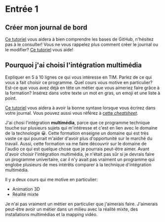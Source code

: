 # Entrée 1
## Créer mon journal de bord
[Ce tutoriel](https://guides.github.com/activities/hello-world/) vous aidera à bien comprendre les bases de GitHub, n'hésitez pas à le consulter!
Vous ne vous rappelez plus comment créer le journal ou le modifier? [Ce tutoriel](https://youtu.be/lX3bpuLK_Sg) vous aide! 

## Pourquoi j'ai choisi l'intégration multimédia
Expliquer en 5 à 10 lignes ce qui vous intéresse en TIM. Parlez de ce qui vous a fait choisir ce programme. Quel cours vous motive en particulier? Est-ce que vous avez déjà en tête un métier que vous aimeriez faire grâce à la formation? Insérez dans votre texte un mot en gras, un emoji et une liste à point. 

[Ce tutoriel](https://guides.github.com/features/mastering-markdown/) vous aidera à avoir la bonne syntaxe lorsque vous écrirez dans votre journal. Vous pouvez aussi vous référez à [cette *cheatsheet*](https://github.com/tchapi/markdown-cheatsheet/blob/master/README.md). 


J'ai chosi l'intégration **multimédia**, parce que ce programme technique touche sur plusieurs sujets qui m'intéresse et c'est en lien avec le domaine de la technologie 😀. Cette formation enseigne un domaine qui est très vaste ce qui pourrait m'aider d'avoir plus d'opportunité sur le marché du travail. Aussi, cette formation va me faire découvrir sur le domaine de l'audio ce qui est quelque chose que je pourrais peut-être aimer. Avant d'avoir choisir l'intégration multimédia, je n'était pas sûr si je devrais faire un programme univertaire, car il n'y avait pas vraiment un programme qui englobe plusieurs de mes intérêts comparer à la technique d'intégration multimédia. 

Il y a deux cours qui me motive en particulier:
* Animation 3D
* Réalité mixte

Je n'ai pas vraiment un métier en particulier que j'aimerais faire. J'aimerais peut-être avoir un métier dans un milieu avec la réalité mixte, des installations multimédias et la mapping vidéo.


